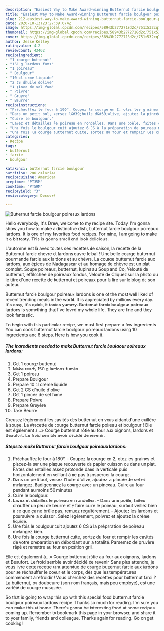 ```yaml
---
description: "Easiest Way to Make Award-winning Butternut farcie boulgour poireaux lardons"
title: "Easiest Way to Make Award-winning Butternut farcie boulgour poireaux lardons"
slug: 212-easiest-way-to-make-award-winning-butternut-farcie-boulgour-poireaux-lardons
date: 2020-10-13T23:27:39.074Z
image: https://img-global.cpcdn.com/recipes/58943b2772718d2c/751x532cq70/butternut-farcie-boulgour-poireaux-lardons-photo-principale-de-la-recette.jpg
thumbnail: https://img-global.cpcdn.com/recipes/58943b2772718d2c/751x532cq70/butternut-farcie-boulgour-poireaux-lardons-photo-principale-de-la-recette.jpg
cover: https://img-global.cpcdn.com/recipes/58943b2772718d2c/751x532cq70/butternut-farcie-boulgour-poireaux-lardons-photo-principale-de-la-recette.jpg
author: Jesse Kelley
ratingvalue: 4.2
reviewcount: 43462
recipeingredient:
- "1 courge buttenut"
- "150 g lardons fums"
- "1 poireau"
- " Boulgour"
- "10 cl crme liquide"
- "2 CS dhuile dolive"
- "1 pince de sel fum"
- " Poivre"
- " Gruyre"
- " Beurre"
recipeinstructions:
- "Préchauffez le four à 180°. Coupez la courge en 2, otez les graines et placez-la sur une plaque recouverte de papier cuisson ou dans un plat. Faites des entailles assez profonde dans la verticale puis horizontalement en veillant à ne pas transpercer la courge."
- "Dans un petit bol, versez l&#39;huile d&#39;olive, ajoutez la pincée de sel et mélangez. Badigeonnez la courge avec un pinceau. Cuire au four pendant au moins 50 minutes."
- "Cuire le boulgour."
- "Lavez et détaillez le poireau en rondelles. Dans une poêle, faites chauffer un peu de beurre et y faire cuire le poireau, surtout veillez bien à ce que ça ne brûle pas, remuez régulièrement.  Ajoutez les lardons et poursuivre la cuisson. Salez légèrement, poivrez et ajoutez la crème liquide."
- "Une fois le boulgour cuit ajoutez 6 CS à la préparation de poireau mélangez bien."
- "Une fois la courge butternut cuite, sortez du four et remplir les cavités de votre préparation en débordant sur la totalité. Parsemez de gruyère râpé et remettre au four en position grill."
categories:
- Recipe
tags:
- butternut
- farcie
- boulgour

katakunci: butternut farcie boulgour 
nutrition: 298 calories
recipecuisine: American
preptime: "PT35M"
cooktime: "PT59M"
recipeyield: "3"
recipecategory: Dessert

---
```



![Butternut farcie boulgour poireaux lardons](https://img-global.cpcdn.com/recipes/58943b2772718d2c/751x532cq70/butternut-farcie-boulgour-poireaux-lardons-photo-principale-de-la-recette.jpg)

Hello everybody, it's Drew, welcome to my recipe site. Today, I'm gonna show you how to make a distinctive dish, butternut farcie boulgour poireaux lardons. It is one of my favorites food recipes. For mine, I am going to make it a bit tasty. This is gonna smell and look delicious.

L&#39;automne est là avec toutes ses recettes de saison, la recette de la Butternut farcie chèvre et lardons ouvre le bal ! Une belle courge butternut gourmande farcie aux lardons et au chèvre. La courge butternut farcie aux lardons, aux épices de Madagascar et au fromage de chèvre est un plat complet. Soupe poireaux, butternut, lupins au Soup and Co, Velouté de butternut, effilochée de poireaux fondus, Velouté de Cliquez sur la photo ou le titre d&#39;une recette de butternut et poireaux pour la lire sur le blog de son auteur.

Butternut farcie boulgour poireaux lardons is one of the most well liked of recent trending meals in the world. It is appreciated by millions every day. It's easy, it's quick, it tastes yummy. Butternut farcie boulgour poireaux lardons is something that I've loved my whole life. They are fine and they look fantastic.


To begin with this particular recipe, we must first prepare a few ingredients. You can cook butternut farcie boulgour poireaux lardons using 10 ingredients and 6 steps. Here is how you cook it.

<!--inarticleads1-->

##### The ingredients needed to make Butternut farcie boulgour poireaux lardons:

1. Get 1 courge buttenut
1. Make ready 150 g lardons fumés
1. Get 1 poireau
1. Prepare  Boulgour
1. Prepare 10 cl crème liquide
1. Get 2 CS d&#39;huile d&#39;olive
1. Get 1 pincée de sel fumé
1. Prepare  Poivre
1. Prepare  Gruyère
1. Take  Beurre


Creusez légèrement les cavités des butternut en vous aidant d&#39;une cuillère à soupe. La #recette de courge butternut farcie poireau et boulgour ! Elle est également à…» Courge butternut rôtie au four aux oignons, lardons et Beaufort. Le froid semble avoir décidé de revenir. 

<!--inarticleads2-->

##### Steps to make Butternut farcie boulgour poireaux lardons:

1. Préchauffez le four à 180°. - Coupez la courge en 2, otez les graines et placez-la sur une plaque recouverte de papier cuisson ou dans un plat. Faites des entailles assez profonde dans la verticale puis horizontalement en veillant à ne pas transpercer la courge.
1. Dans un petit bol, versez l&#39;huile d&#39;olive, ajoutez la pincée de sel et mélangez. Badigeonnez la courge avec un pinceau. Cuire au four pendant au moins 50 minutes.
1. Cuire le boulgour.
1. Lavez et détaillez le poireau en rondelles. - Dans une poêle, faites chauffer un peu de beurre et y faire cuire le poireau, surtout veillez bien à ce que ça ne brûle pas, remuez régulièrement.  - Ajoutez les lardons et poursuivre la cuisson. Salez légèrement, poivrez et ajoutez la crème liquide.
1. Une fois le boulgour cuit ajoutez 6 CS à la préparation de poireau mélangez bien.
1. Une fois la courge butternut cuite, sortez du four et remplir les cavités de votre préparation en débordant sur la totalité. Parsemez de gruyère râpé et remettre au four en position grill.


Elle est également à…» Courge butternut rôtie au four aux oignons, lardons et Beaufort. Le froid semble avoir décidé de revenir. Sans plus attendre, je vous livre cette recette tant attendue de courge butternut farcie aux lardons pour se réchauffer le coeur et le corps, dès que les températures commencent à refroidir ! Vous cherchez des recettes pour butternut farci ? La butternut, ou doubeurre (son nom français, mais peu employé), est une variété de courge musquée. 

So that is going to wrap this up with this special food butternut farcie boulgour poireaux lardons recipe. Thanks so much for reading. I'm sure you can make this at home. There's gonna be interesting food at home recipes coming up. Remember to bookmark this page in your browser, and share it to your family, friends and colleague. Thanks again for reading. Go on get cooking!

